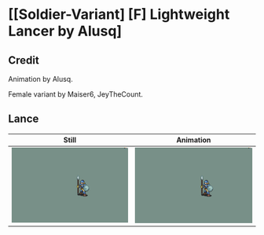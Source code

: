 # [\[Soldier-Variant\] \[F\] Lightweight Lancer by Alusq]

## Credit

Animation by Alusq. 

Female variant by Maiser6, JeyTheCount.
	
## Lance

| Still | Animation |
| :---: | :-------: |
| ![Lance still](./Lance_000.png) | ![Lance animation](./Lance.gif) |
